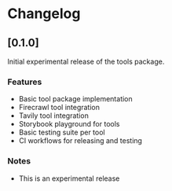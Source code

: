 # Changelog

## [0.1.0]
Initial experimental release of the tools package.

### Features
- Basic tool package implementation
- Firecrawl tool integration
- Tavily tool integration
- Storybook playground for tools
- Basic testing suite per tool
- CI workflows for releasing and testing

### Notes
- This is an experimental release
